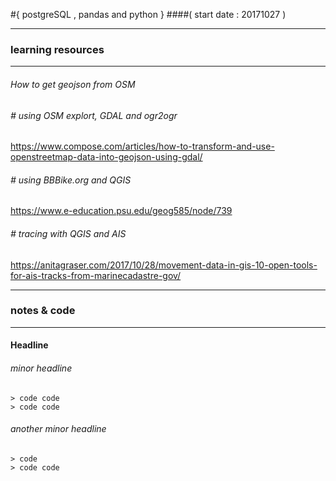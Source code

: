 #{ postgreSQL , pandas and python }
####( start date : 20171027 )


----------
### learning resources
--------------


###### How to get geojson from OSM 

###### # using OSM explort, GDAL and ogr2ogr
https://www.compose.com/articles/how-to-transform-and-use-openstreetmap-data-into-geojson-using-gdal/

###### # using BBBike.org and QGIS 
https://www.e-education.psu.edu/geog585/node/739

###### # tracing with QGIS and AIS 
https://anitagraser.com/2017/10/28/movement-data-in-gis-10-open-tools-for-ais-tracks-from-marinecadastre-gov/



---------------- 
### notes & code 
-----------------------------------


####  Headline

###### minor headline 
    > code code
    > code code

###### another minor headline
    > code
    > code code